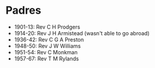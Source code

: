 # Padres

* 1901-13: Rev C H Prodgers
* 1914-20: Rev J H Armistead (wasn't able to go abroad)
* 1936-42: Rev C G A Preston
* 1948-50: Rev J W Williams
* 1951-54: Rev C Monkman
* 1957-67: Rev T M Rylands
